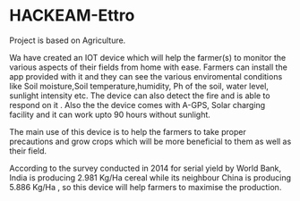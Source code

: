 # HACKEAM-Ettro
Project is based on Agriculture.

Wa have created an IOT device which will help the farmer(s) to monitor the various aspects of their fields from home with ease. Farmers can install the app provided with it and they can see the various enviromental conditions like Soil moisture,Soil temperature,humidity, Ph of the soil, water level, sunlight intensity etc.
The device can also detect the fire and is able to respond on it . Also the the device comes with A-GPS, Solar charging facility and it can work upto 90 hours without sunlight.

The main use of this device is to help the farmers to take proper precautions and grow crops which will be more beneficial to them as well as their field.

According to the survey conducted in 2014 for serial yield by World Bank, India is producing 2.981 Kg/Ha  cereal while its neighbour China is producing 5.886 Kg/Ha , so this device will help farmers to maximise the production.
